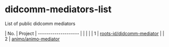 # didcomm-mediators-list
List of public didcomm mediators


| No. | Project                                                                                                                                          |
-------------------- |
|     |                                                                                                                                                                                                                  |
| 1   | [roots-id/didcomm-mediator]([https://www.openai.com/](https://github.com/roots-id/didcomm-mediator))                                                                                                                             |
| 2   | [animo/animo-mediator]([#what-are-the-major-features-of-react](https://github.com/animo/animo-mediator))                                                                                                                                                   
          
